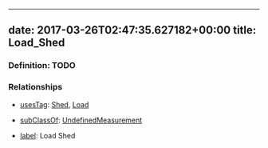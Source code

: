 
---
date: 2017-03-26T02:47:35.627182+00:00
title: Load_Shed
---
### Definition: TODO

### Relationships

* [usesTag](https://brickschema.org/schema/1.0/BrickFrame#usesTag): [Shed](https://brickschema.org/schema/1.0/BrickTag#Shed), [Load](https://brickschema.org/schema/1.0/BrickTag#Load)

* [subClassOf](http://www.w3.org/2000/01/rdf-schema#subClassOf): [UndefinedMeasurement](https://brickschema.org/schema/1.0/Brick#UndefinedMeasurement)

* [label](http://www.w3.org/2000/01/rdf-schema#label): Load Shed
